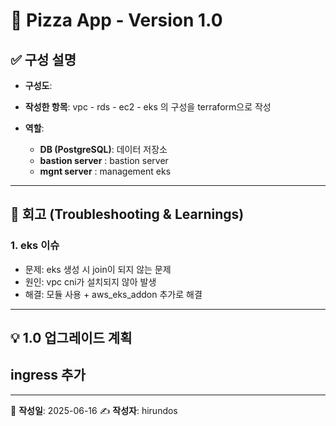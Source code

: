 # 🍕 Pizza App - Version 1.0

## ✅ 구성 설명

- **구성도**: 
- **작성한 항목**:
  vpc - rds - ec2 - eks 의 구성을 terraform으로 작성

- **역할**:
  - **DB (PostgreSQL)**: 데이터 저장소
  - **bastion server** : bastion server
  - **mgnt server** : management eks
---

## 🔁 회고 (Troubleshooting & Learnings)

### 1. eks 이슈

- 문제: eks 생성 시 join이 되지 않는 문제
- 원인: vpc cni가 설치되지 않아 발생
- 해결: 모듈 사용 + aws_eks_addon 추가로 해결

---
## 💡 1.0 업그레이드 계획
  ingress 추가
---

---

📅 **작성일**: 2025-06-16
✍️ **작성자**: hirundos